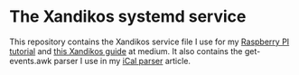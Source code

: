 # The Xandikos systemd service
This repository contains the Xandikos service file I use for my [Raspberry PI tutorial](https://raduzaharia.medium.com/enabling-more-services-on-your-raspberry-pi-7598b3aefb82) and [this Xandikos guide](https://raduzaharia.medium.com/out-of-the-cloud-migrating-calendars-from-outlook-com-to-xandikos-ad19ae0cb449) at medium. It also contains the get-events.awk parser I use in my [iCal parser](https://raduzaharia.medium.com/using-linux-awk-to-parse-calendar-files-771f42395f6a) article. 
